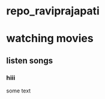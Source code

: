 # repo_raviprajapati
<html>
  <head>
    <title>ravi</title>
    </head>
  <body>
    <h1>watching movies</h1>
    <h2>listen songs</h2>
    <h3>hiii</h3>
    <p>some text</p>
  </body>
  </head>
